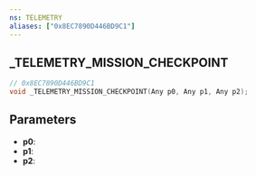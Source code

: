 ```yaml
---
ns: TELEMETRY
aliases: ["0x8EC7890D446BD9C1"]
---
```

## _TELEMETRY_MISSION_CHECKPOINT

```c
// 0x8EC7890D446BD9C1
void _TELEMETRY_MISSION_CHECKPOINT(Any p0, Any p1, Any p2);
```

## Parameters
* **p0**:
* **p1**:
* **p2**:
